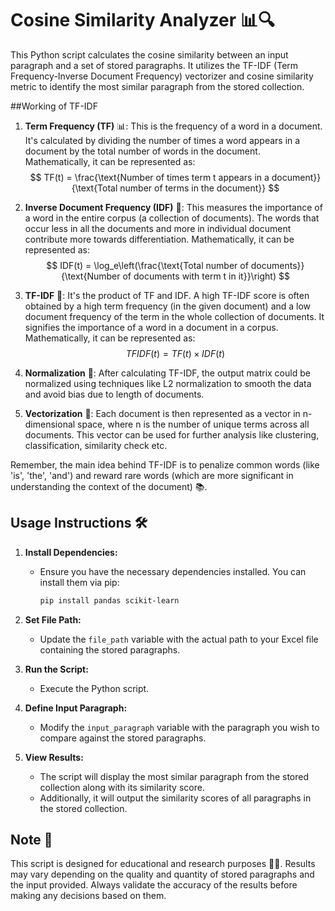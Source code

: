 # Cosine Similarity Analyzer 📊🔍

This Python script calculates the cosine similarity between an input paragraph and a set of stored paragraphs. It utilizes the TF-IDF (Term Frequency-Inverse Document Frequency) vectorizer and cosine similarity metric to identify the most similar paragraph from the stored collection.

##Working of TF-IDF

1. **Term Frequency (TF)** 📊: This is the frequency of a word in a document. It's calculated by dividing the number of times a word appears in a document by the total number of words in the document. Mathematically, it can be represented as:
    $$ TF(t) = \frac{\text{Number of times term t appears in a document}}{\text{Total number of terms in the document}} $$

2. **Inverse Document Frequency (IDF)** 🔄: This measures the importance of a word in the entire corpus (a collection of documents). The words that occur less in all the documents and more in individual document contribute more towards differentiation. Mathematically, it can be represented as:
    $$ IDF(t) = \log_e\left(\frac{\text{Total number of documents}}{\text{Number of documents with term t in it}}\right) $$

3. **TF-IDF** 🎯: It's the product of TF and IDF. A high TF-IDF score is often obtained by a high term frequency (in the given document) and a low document frequency of the term in the whole collection of documents. It signifies the importance of a word in a document in a corpus. Mathematically, it can be represented as:
    $$ TFIDF(t) = TF(t) \times IDF(t) $$

4. **Normalization** 🧮: After calculating TF-IDF, the output matrix could be normalized using techniques like L2 normalization to smooth the data and avoid bias due to length of documents.

5. **Vectorization** 🧩: Each document is then represented as a vector in n-dimensional space, where n is the number of unique terms across all documents. This vector can be used for further analysis like clustering, classification, similarity check etc.

Remember, the main idea behind TF-IDF is to penalize common words (like 'is', 'the', 'and') and reward rare words (which are more significant in understanding the context of the document) 📚.

## Usage Instructions 🛠️

1. **Install Dependencies:**
   - Ensure you have the necessary dependencies installed. You can install them via pip:
     ```bash
     pip install pandas scikit-learn
     ```

2. **Set File Path:**
   - Update the `file_path` variable with the actual path to your Excel file containing the stored paragraphs.

3. **Run the Script:**
   - Execute the Python script.

4. **Define Input Paragraph:**
   - Modify the `input_paragraph` variable with the paragraph you wish to compare against the stored paragraphs.

5. **View Results:**
   - The script will display the most similar paragraph from the stored collection along with its similarity score.
   - Additionally, it will output the similarity scores of all paragraphs in the stored collection.



## Note 📌

This script is designed for educational and research purposes 🚀🔬. Results may vary depending on the quality and quantity of stored paragraphs and the input provided. Always validate the accuracy of the results before making any decisions based on them.

